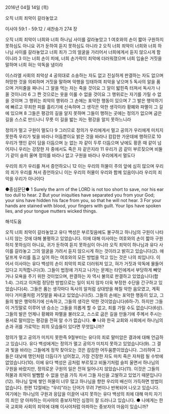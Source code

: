 2016년 04월 14일 (목)

오직 너희 죄악이 갈라놓았고



이사야 59:1 - 59:12 / 새찬송가 274 장


오직 너희 죄악이 너희와 너희 하나님 사이를 갈라놓았고
1 여호와의 손이 짧아 구원하지 못하심도 아니요 귀가 둔하여 듣지 못하심도 아니라 2 오직 너희 죄악이 너희와 너희 하나님 사이를 갈라놓았고 너희 죄가 그의 얼굴을 가리어서 너희에게서 듣지 않으시게 함이니라 3 이는 너희 손이 피에, 너희 손가락이 죄악에 더러워졌으며 너희 입술은 거짓을 말하며 너희 혀는 악독을 냄이라 

이스라엘 사회의 죄악상
4 공의대로 소송하는 자도 없고 진실하게 판결하는 자도 없으며 허망한 것을 의뢰하며 거짓을 말하며 악행을 잉태하여 죄악을 낳으며 5 독사의 알을 품으며 거미줄을 짜나니 그 알을 먹는 자는 죽을 것이요 그 알이 밟힌즉 터져서 독사가 나올 것이니라 6 그 짠 것으로는 옷을 이룰 수 없을 것이요 그 행위로는 자기를 가릴 수 없을 것이며 그 행위는 죄악의 행위라 그 손에는 포악한 행동이 있으며 7 그 발은 행악하기에 빠르고 무죄한 피를 흘리기에 신속하며 그 생각은 악한 생각이라 황폐와 파멸이 그 길에 있으며 8 그들은 평강의 길을 알지 못하며 그들이 행하는 곳에는 정의가 없으며 굽은 길을 스스로 만드나니 무릇 이 길을 밟는 자는 평강을 알지 못하느니라

정의가 멀고 구원이 멀도다 
9 그러므로 정의가 우리에게서 멀고 공의가 우리에게 미치지 못한즉 우리가 빛을 바라나 어둠뿐이요 밝은 것을 바라나 캄캄한 가운데에 행하므로 10 우리가 맹인 같이 담을 더듬으며 눈 없는 자 같이 두루 더듬으며 낮에도 황혼 때 같이 넘어지니 우리는 강장한 자 중에서도 죽은 자 같은지라 11 우리가 곰 같이 부르짖으며 비둘기 같이 슬피 울며 정의를 바라나 없고 구원을 바라나 우리에게서 멀도다

우리의 죄가 우리를 쳐서 증언하오니
12 이는 우리의 허물이 주의 앞에 심히 많으며 우리의 죄가 우리를 쳐서 증언하오니 이는 우리의 허물이 우리와 함께 있음이니라 우리의 죄악을 우리가 아나이다

●중심문단● 1 Surely the arm of the LORD is not too short to save, nor his ear too dull to hear. 2 But your iniquities have separated you from your God; your sins have hidden his face from you, so that he will not hear. 3 For your hands are stained with blood, your fingers with guilt. Your lips have spoken lies, and your tongue mutters wicked things.

해석도움





오직 너희 죄악이 갈라놓았고 
유다 백성은 부르짖음에도 불구하고 하나님의 구원이 나타나지 않는 것에 대해 불평하고 있었습니다. 이에 대해 이사야는 여호와의 손이 짧아 구원하지 못하심이 아니요, 귀가 둔하여 듣지 못하심이 아니라 오직 죄악이 하나님과 유다 사이를 갈라놓고 그의 얼굴을 가려서 듣지 않으시게 하는 것이라고 밝히고 있습니다(2). 애달프게 우리를 돕고 싶어 하는 여호와의 모든 방법을 막고 있는 것은 나의 죄입니다. 이어서 이사야는 유다 백성의 손이 죄악의 피로 더러워져 있고, 혀가 거짓과 악독에 물들어 있다고 지적합니다(3). 그들이 법정에 가지고 나가는 문제는 타인에게서 부당하게 빼앗거나 모욕을 주기 위한 것이었으며, 판결하는 자 역시 불의로 판결하고 있었습니다(합 1:4). 그리고 이처럼 정당한 방법으로는 일이 되지 않자 더욱 부정한 수단을 간구하고 있었습니다(4). 그들은 품는 생각마다 독사의 알처럼 상대방을 해칠 악한 음모였고, 계획마다 거미줄처럼 거짓말을 짜내고 있었습니다(5). 그들의 손에는 포악한 행동이 있고, 그들의 발은 행악하기에 신속하고, 그들의 생각은 악한 것이었습니다(6하-7). 하지만 그들이 거짓말로 이루어 낸 승소는 그들을 의롭게 할 수 없고, 죄를 가릴 수도 없습니다(6상). 그들의 발은 언제나 황폐와 파멸을 불러오고, 스스로 굽은 길을 만들기에 주께서 주시는 용서로 말미암는 평강을 전혀 알 수가 없습니다. 
● 나와 한국 교회와 사회에서 하나님의 손과 귀를 가로막는 죄의 모습들이 있다면 무엇입니까?

정의가 멀고 공의가 미치지 못한즉 
9절부터는 유다의 죄로 말미암은 결과에 대해 언급하고 있습니다. 유다 백성에게는 정의가 멀고 공의가 미치지 못하고 있었습니다(9). 그 결과 빛을 바라는 그들에게 정작 찾아오는 것은 캄캄한 어두움뿐이었습니다. 그리하여 그들은 대낮에 맹인처럼 더듬다가 넘어졌고, 가장 건장한 자도 마치 죽은 자처럼 될 수밖에 없었습니다(10). 이에 유다 백성은 곰처럼 부르짖고 비둘기처럼 슬피 울면서 하나님의 구원을 바랐지만, 정의로운 구원의 일은 전혀 일어나지 않았습니다(11). 이것은 그들의 허물과 죄악이 발뺌할 수 없을 만큼 가득 차서 그들 자신을 고발하고 있었기 때문입니다(12). 하나님 앞에 쌓인 허물이 너무 많고 하나님을 향한 우리의 배신이 가득하면 방법이 없습니다. 한편 12절에는 “우리”라는 단어가 무려 7번이나 반복되어 나오고 있습니다. 여기에는 하나님의 구원과 응답을 이끌어 내지 못하는 유다 백성의 죄에 대해 마치 자기의 죄인 양 아파하는 이사야의 중보자적인 심정이 잘 드러나고 있습니다.
● 나에게는 한국 교회와 사회의 죄악에 대해 이사야처럼 아파하는 중보자의 마음이 있습니까?
